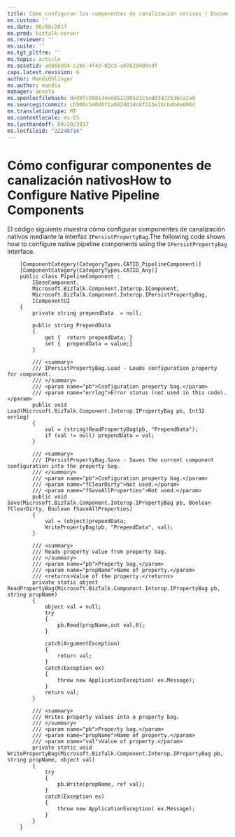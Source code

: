 ```yaml
---
title: Cómo configurar los componentes de canalización nativos | Documentos de Microsoft
ms.custom: ''
ms.date: 06/08/2017
ms.prod: biztalk-server
ms.reviewer: ''
ms.suite: ''
ms.tgt_pltfrm: ''
ms.topic: article
ms.assetid: adb6b994-c20c-4f43-82c5-a07b29498cdf
caps.latest.revision: 6
author: MandiOhlinger
ms.author: mandia
manager: anneta
ms.openlocfilehash: ded5fc598144edd511005d1c1cd0342253bca3a8
ms.sourcegitcommit: cb908c540d8f1a692d01dc8f313e16cb4b4e696d
ms.translationtype: MT
ms.contentlocale: es-ES
ms.lasthandoff: 09/20/2017
ms.locfileid: "22248716"
---
```

# <a name="how-to-configure-native-pipeline-components"></a><span data-ttu-id="315c7-102">Cómo configurar componentes de canalización nativos</span><span class="sxs-lookup"><span data-stu-id="315c7-102">How to Configure Native Pipeline Components</span></span>
<span data-ttu-id="315c7-103">El código siguiente muestra cómo configurar componentes de canalización nativos mediante la interfaz `IPersistPropertyBag`.</span><span class="sxs-lookup"><span data-stu-id="315c7-103">The following code shows how to configure native pipeline components using the `IPersistPropertyBag` interface.</span></span>  
  
```  
    [ComponentCategory(CategoryTypes.CATID_PipelineComponent)]  
    [ComponentCategory(CategoryTypes.CATID_Any)]  
    public class PipelineComponent :   
        IBaseComponent,   
        Microsoft.BizTalk.Component.Interop.IComponent,  
        Microsoft.BizTalk.Component.Interop.IPersistPropertyBag,  
        IComponentUI  
    {  
        private string prependData  = null;  
  
        public string PrependData  
        {  
            get {  return prependData; }  
            set {  prependData = value;}  
        }  
  
        /// <summary>  
        /// IPersistPropertyBag.Load - Loads configuration property for component.  
        /// </summary>  
        /// <param name="pb">Configuration property bag.</param>  
        /// <param name="errlog">Error status (not used in this code).</param>  
        public void Load(Microsoft.BizTalk.Component.Interop.IPropertyBag pb, Int32 errlog)  
        {  
            val = (string)ReadPropertyBag(pb, "PrependData");  
            if (val != null) prependData = val;  
        }  
  
        /// <summary>  
        /// IPersistPropertyBag.Save - Saves the current component configuration into the property bag.  
        /// </summary>  
        /// <param name="pb">Configuration property bag.</param>  
        /// <param name="fClearDirty">Not used.</param>  
        /// <param name="fSaveAllProperties">Not used.</param>  
        public void Save(Microsoft.BizTalk.Component.Interop.IPropertyBag pb, Boolean fClearDirty, Boolean fSaveAllProperties)  
        {  
            val = (object)prependData;  
            WritePropertyBag(pb, "PrependData", val);  
        }  
  
        /// <summary>  
        /// Reads property value from property bag.  
        /// </summary>  
        /// <param name="pb">Property bag.</param>  
        /// <param name="propName">Name of property.</param>  
        /// <returns>Value of the property.</returns>  
        private static object ReadPropertyBag(Microsoft.BizTalk.Component.Interop.IPropertyBag pb, string propName)  
        {  
            object val = null;  
            try  
            {  
                pb.Read(propName,out val,0);  
            }  
  
            catch(ArgumentException)  
            {  
                return val;  
            }  
            catch(Exception ex)  
            {  
                throw new ApplicationException( ex.Message);  
            }  
            return val;  
        }  
  
        /// <summary>  
        /// Writes property values into a property bag.  
        /// </summary>  
        /// <param name="pb">Property bag.</param>  
        /// <param name="propName">Name of property.</param>  
        /// <param name="val">Value of property.</param>  
        private static void WritePropertyBag(Microsoft.BizTalk.Component.Interop.IPropertyBag pb, string propName, object val)  
        {  
            try  
            {  
                pb.Write(propName, ref val);  
            }  
            catch(Exception ex)  
            {  
                throw new ApplicationException( ex.Message);  
            }  
        }  
    }  
```